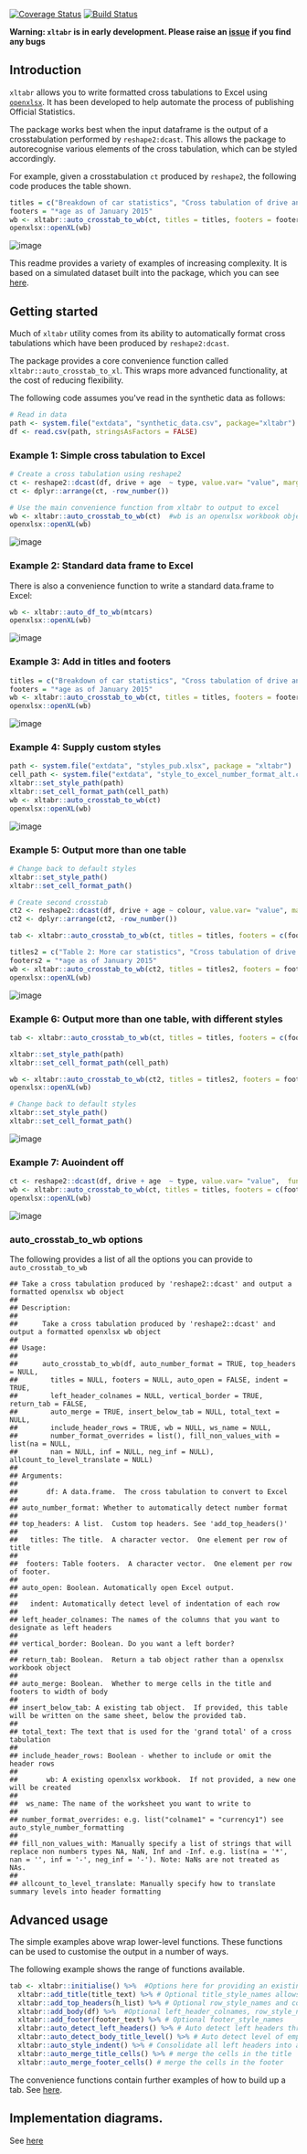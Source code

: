[![Coverage Status](https://img.shields.io/codecov/c/github/moj-analytical-services/xltabr/dev.svg)](https://codecov.io/github/moj-analytical-services/xltabr?branch=dev) [![Build Status](https://travis-ci.org/moj-analytical-services/xltabr.svg?branch=dev)](https://travis-ci.org/moj-analytical-services/xltabr)

**Warning: `xltabr` is in early development. Please raise an [issue](https://github.com/moj-analytical-services/xltabr/issues) if you find any bugs**

Introduction
------------

`xltabr` allows you to write formatted cross tabulations to Excel using [`openxlsx`](https://github.com/awalker89/openxlsx). It has been developed to help automate the process of publishing Official Statistics.

The package works best when the input dataframe is the output of a crosstabulation performed by `reshape2:dcast`. This allows the package to autorecognise various elements of the cross tabulation, which can be styled accordingly.

For example, given a crosstabulation `ct` produced by `reshape2`, the following code produces the table shown.

``` r
titles = c("Breakdown of car statistics", "Cross tabulation of drive and age against type*")
footers = "*age as of January 2015"
wb <- xltabr::auto_crosstab_to_wb(ct, titles = titles, footers = footers)
openxlsx::openXL(wb)
```

![image](vignettes/example_1.png?raw=true)

This readme provides a variety of examples of increasing complexity. It is based on a simulated dataset built into the package, which you can see [here](https://github.com/moj-analytical-services/xltabr/blob/master/inst/extdata/synthetic_data.csv).

Getting started
---------------

Much of `xltabr` utility comes from its ability to automatically format cross tabulations which have been produced by `reshape2:dcast`.

The package provides a core convenience function called `xltabr::auto_crosstab_to_xl`. This wraps more advanced functionality, at the cost of reducing flexibility.

The following code assumes you've read in the synthetic data as follows:

``` r
# Read in data 
path <- system.file("extdata", "synthetic_data.csv", package="xltabr")
df <- read.csv(path, stringsAsFactors = FALSE)
```

### Example 1: Simple cross tabulation to Excel

``` r
# Create a cross tabulation using reshape2
ct <- reshape2::dcast(df, drive + age  ~ type, value.var= "value", margins=c("drive", "age"), fun.aggregate = sum)
ct <- dplyr::arrange(ct, -row_number())

# Use the main convenience function from xltabr to output to excel
wb <- xltabr::auto_crosstab_to_wb(ct)  #wb is an openxlsx workbook object
openxlsx::openXL(wb)
```

![image](vignettes/example_2.png?raw=true)

### Example 2: Standard data frame to Excel

There is also a convenience function to write a standard data.frame to Excel:

``` r
wb <- xltabr::auto_df_to_wb(mtcars)
openxlsx::openXL(wb)
```

![image](vignettes/example_3.png?raw=true)

### Example 3: Add in titles and footers

``` r
titles = c("Breakdown of car statistics", "Cross tabulation of drive and age against type*")
footers = "*age as of January 2015"
wb <- xltabr::auto_crosstab_to_wb(ct, titles = titles, footers = footers)
openxlsx::openXL(wb)
```

![image](vignettes/example_1.png?raw=true)

### Example 4: Supply custom styles

``` r
path <- system.file("extdata", "styles_pub.xlsx", package = "xltabr")
cell_path <- system.file("extdata", "style_to_excel_number_format_alt.csv", package = "xltabr")
xltabr::set_style_path(path)
xltabr::set_cell_format_path(cell_path)
wb <- xltabr::auto_crosstab_to_wb(ct)
openxlsx::openXL(wb)
```

![image](vignettes/example_5.png?raw=true)

### Example 5: Output more than one table

``` r
# Change back to default styles
xltabr::set_style_path()
xltabr::set_cell_format_path()

# Create second crosstab
ct2 <- reshape2::dcast(df, drive + age ~ colour, value.var= "value", margins=c("drive", "age"), fun.aggregate = sum)
ct2 <- dplyr::arrange(ct2, -row_number())

tab <- xltabr::auto_crosstab_to_wb(ct, titles = titles, footers = c(footers, ""), return_tab = TRUE)

titles2 = c("Table 2: More car statistics", "Cross tabulation of drive and age against colour*")
footers2 = "*age as of January 2015"
wb <- xltabr::auto_crosstab_to_wb(ct2, titles = titles2, footers = footers2, insert_below_tab = tab)
openxlsx::openXL(wb)
```

![image](vignettes/example_4.png?raw=true)

### Example 6: Output more than one table, with different styles

``` r
tab <- xltabr::auto_crosstab_to_wb(ct, titles = titles, footers = c(footers, ""), return_tab = TRUE)

xltabr::set_style_path(path)
xltabr::set_cell_format_path(cell_path)

wb <- xltabr::auto_crosstab_to_wb(ct2, titles = titles2, footers = footers2, insert_below_tab = tab)
openxlsx::openXL(wb)

# Change back to default styles
xltabr::set_style_path()
xltabr::set_cell_format_path()
```

![image](vignettes/example_6.png?raw=true)

### Example 7: Auoindent off

``` r
ct <- reshape2::dcast(df, drive + age  ~ type, value.var= "value",  fun.aggregate = sum)
wb <- xltabr::auto_crosstab_to_wb(ct, titles = titles, footers = c(footers, ""), indent = FALSE, left_header_colnames = c("drive", "age"))
openxlsx::openXL(wb)
```

![image](vignettes/example_7.png?raw=true)

### auto\_crosstab\_to\_wb options

The following provides a list of all the options you can provide to `auto_crosstab_to_wb`

    ## Take a cross tabulation produced by 'reshape2::dcast' and output a formatted openxlsx wb object
    ## 
    ## Description:
    ## 
    ##      Take a cross tabulation produced by 'reshape2::dcast' and output a formatted openxlsx wb object
    ## 
    ## Usage:
    ## 
    ##      auto_crosstab_to_wb(df, auto_number_format = TRUE, top_headers = NULL,
    ##        titles = NULL, footers = NULL, auto_open = FALSE, indent = TRUE,
    ##        left_header_colnames = NULL, vertical_border = TRUE, return_tab = FALSE,
    ##        auto_merge = TRUE, insert_below_tab = NULL, total_text = NULL,
    ##        include_header_rows = TRUE, wb = NULL, ws_name = NULL,
    ##        number_format_overrides = list(), fill_non_values_with = list(na = NULL,
    ##        nan = NULL, inf = NULL, neg_inf = NULL), allcount_to_level_translate = NULL)
    ##      
    ## Arguments:
    ## 
    ##       df: A data.frame.  The cross tabulation to convert to Excel
    ## 
    ## auto_number_format: Whether to automatically detect number format
    ## 
    ## top_headers: A list.  Custom top headers. See 'add_top_headers()'
    ## 
    ##   titles: The title.  A character vector.  One element per row of title
    ## 
    ##  footers: Table footers.  A character vector.  One element per row of footer.
    ## 
    ## auto_open: Boolean. Automatically open Excel output.
    ## 
    ##   indent: Automatically detect level of indentation of each row
    ## 
    ## left_header_colnames: The names of the columns that you want to designate as left headers
    ## 
    ## vertical_border: Boolean. Do you want a left border?
    ## 
    ## return_tab: Boolean.  Return a tab object rather than a openxlsx workbook object
    ## 
    ## auto_merge: Boolean.  Whether to merge cells in the title and footers to width of body
    ## 
    ## insert_below_tab: A existing tab object.  If provided, this table will be written on the same sheet, below the provided tab.
    ## 
    ## total_text: The text that is used for the 'grand total' of a cross tabulation
    ## 
    ## include_header_rows: Boolean - whether to include or omit the header rows
    ## 
    ##       wb: A existing openxlsx workbook.  If not provided, a new one will be created
    ## 
    ##  ws_name: The name of the worksheet you want to write to
    ## 
    ## number_format_overrides: e.g. list("colname1" = "currency1") see auto_style_number_formatting
    ## 
    ## fill_non_values_with: Manually specify a list of strings that will replace non numbers types NA, NaN, Inf and -Inf. e.g. list(na = '*', nan = '', inf = '-', neg_inf = '-'). Note: NaNs are not treated as NAs.
    ## 
    ## allcount_to_level_translate: Manually specify how to translate summary levels into header formatting

Advanced usage
--------------

The simple examples above wrap lower-level functions. These functions can be used to customise the output in a number of ways.

The following example shows the range of functions available.

``` r
tab <- xltabr::initialise() %>%  #Options here for providing an existing workbook, changing worksheet name, and position of table in wb
  xltabr::add_title(title_text) %>% # Optional title_style_names allows user to specify formatting
  xltabr::add_top_headers(h_list) %>% # Optional row_style_names and col_style_names allows custom formatting
  xltabr::add_body(df) %>%  #Optional left_header_colnames, row_style_names, left_header_style_names col_style names
  xltabr::add_footer(footer_text) %>% # Optional footer_style_names
  xltabr::auto_detect_left_headers() %>% # Auto detect left headers through presence of keyword, default = '(all)'
  xltabr::auto_detect_body_title_level() %>% # Auto detect level of emphasis of each row in body, through presence of keyword
  xltabr::auto_style_indent() %>% # Consolidate all left headers into a single column, with indentation to signify emphasis level
  xltabr::auto_merge_title_cells() %>% # merge the cells in the title
  xltabr::auto_merge_footer_cells() # merge the cells in the footer
```

The convenience functions contain further examples of how to build up a tab. See [here](https://github.com/moj-analytical-services/xltabr/blob/dev/R/convenience.R).

Implementation diagrams.
------------------------

See [here](https://www.draw.io/?lightbox=1&highlight=0000ff&edit=_blank&layers=1&nav=1&title=xltabr#Uhttps%3A%2F%2Fdrive.google.com%2Fa%2Fdigital.justice.gov.uk%2Fuc%3Fid%3D0BwYwuy7YhhdxY2hGQnVGNFN6QkE%26export%3Ddownload)
